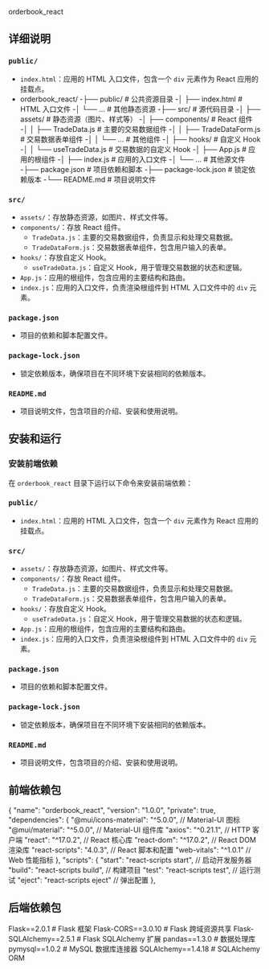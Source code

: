 orderbook_react 

## 详细说明

### `public/`
- `index.html`：应用的 HTML 入口文件，包含一个 `div` 元素作为 React 应用的挂载点。
- orderbook_react/
-├── public/ # 公共资源目录
-│ ├── index.html # HTML 入口文件
-│ └── ... # 其他静态资源
-├── src/ # 源代码目录
-│ ├── assets/ # 静态资源（图片、样式等）
-│ ├── components/ # React 组件
-│ │ ├── TradeData.js # 主要的交易数据组件
-│ │ ├── TradeDataForm.js # 交易数据表单组件
-│ │ └── ... # 其他组件
-│ ├── hooks/ # 自定义 Hook
-│ │ └── useTradeData.js # 交易数据的自定义 Hook
-│ ├── App.js # 应用的根组件
-│ ├── index.js # 应用的入口文件
-│ └── ... # 其他源文件
-├── package.json # 项目依赖和脚本
-├── package-lock.json # 锁定依赖版本
-└── README.md # 项目说明文件


### `src/`
- `assets/`：存放静态资源，如图片、样式文件等。
- `components/`：存放 React 组件。
  - `TradeData.js`：主要的交易数据组件，负责显示和处理交易数据。
  - `TradeDataForm.js`：交易数据表单组件，包含用户输入的表单。
- `hooks/`：存放自定义 Hook。
  - `useTradeData.js`：自定义 Hook，用于管理交易数据的状态和逻辑。
- `App.js`：应用的根组件，包含应用的主要结构和路由。
- `index.js`：应用的入口文件，负责渲染根组件到 HTML 入口文件中的 `div` 元素。

### `package.json`
- 项目的依赖和脚本配置文件。

### `package-lock.json`
- 锁定依赖版本，确保项目在不同环境下安装相同的依赖版本。

### `README.md`
- 项目说明文件，包含项目的介绍、安装和使用说明。

## 安装和运行

### 安装前端依赖

在 `orderbook_react` 目录下运行以下命令来安装前端依赖：


### `public/`
- `index.html`：应用的 HTML 入口文件，包含一个 `div` 元素作为 React 应用的挂载点。

### `src/`
- `assets/`：存放静态资源，如图片、样式文件等。
- `components/`：存放 React 组件。
  - `TradeData.js`：主要的交易数据组件，负责显示和处理交易数据。
  - `TradeDataForm.js`：交易数据表单组件，包含用户输入的表单。
- `hooks/`：存放自定义 Hook。
  - `useTradeData.js`：自定义 Hook，用于管理交易数据的状态和逻辑。
- `App.js`：应用的根组件，包含应用的主要结构和路由。
- `index.js`：应用的入口文件，负责渲染根组件到 HTML 入口文件中的 `div` 元素。

### `package.json`
- 项目的依赖和脚本配置文件。

### `package-lock.json`
- 锁定依赖版本，确保项目在不同环境下安装相同的依赖版本。

### `README.md`
- 项目说明文件，包含项目的介绍、安装和使用说明。

## 前端依赖包
{
  "name": "orderbook_react",
  "version": "1.0.0",
  "private": true,
  "dependencies": {
    "@mui/icons-material": "^5.0.0",          // Material-UI 图标
    "@mui/material": "^5.0.0",                // Material-UI 组件库
    "axios": "^0.21.1",                       // HTTP 客户端
    "react": "^17.0.2",                       // React 核心库
    "react-dom": "^17.0.2",                   // React DOM 渲染库
    "react-scripts": "4.0.3",                 // React 脚本和配置
    "web-vitals": "^1.0.1"                    // Web 性能指标
  },
  "scripts": {
    "start": "react-scripts start",           // 启动开发服务器
    "build": "react-scripts build",           // 构建项目
    "test": "react-scripts test",             // 运行测试
    "eject": "react-scripts eject"            // 弹出配置
  },

## 后端依赖包
Flask==2.0.1                      # Flask 框架
Flask-CORS==3.0.10                # Flask 跨域资源共享
Flask-SQLAlchemy==2.5.1           # Flask SQLAlchemy 扩展
pandas==1.3.0                     # 数据处理库
pymysql==1.0.2                    # MySQL 数据库连接器
SQLAlchemy==1.4.18                # SQLAlchemy ORM


